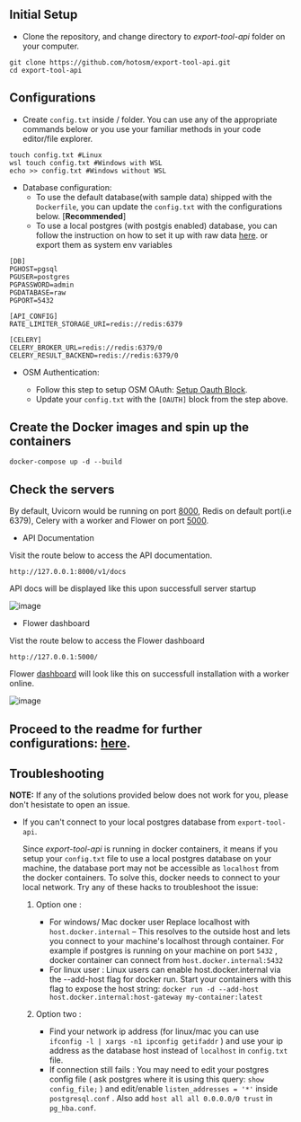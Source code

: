 ## Initial Setup

- Clone the repository, and change directory to _export-tool-api_ folder on your computer.

```
git clone https://github.com/hotosm/export-tool-api.git
cd export-tool-api
```

## Configurations

- Create `config.txt` inside / folder. You can use any of the appropriate commands below or you use your familiar methods in your code editor/file explorer.

```
touch config.txt #Linux
wsl touch config.txt #Windows with WSL
echo >> config.txt #Windows without WSL
```

- Database configuration:
  - To use the default database(with sample data) shipped with the `Dockerfile`, you can update the `config.txt` with the configurations below. [**Recommended**]
  - To use a local postgres (with postgis enabled) database, you can follow the instruction on how to set it up with raw data [here](./configurations.md). or export them as system env variables

```
[DB]
PGHOST=pgsql
PGUSER=postgres
PGPASSWORD=admin
PGDATABASE=raw
PGPORT=5432

[API_CONFIG]
RATE_LIMITER_STORAGE_URI=redis://redis:6379

[CELERY]
CELERY_BROKER_URL=redis://redis:6379/0
CELERY_RESULT_BACKEND=redis://redis:6379/0
```

- OSM Authentication:

  - Follow this step to setup OSM OAuth: [Setup Oauth Block](./configurations.md#Setup-Oauth-for-Authentication).
  - Update your `config.txt` with the `[OAUTH]` block from the step above.

## Create the Docker images and spin up the containers

```
docker-compose up -d --build
```

## Check the servers

By default, Uvicorn would be running on port [8000](http://127.0.0.1:8000/v1/docs), Redis on default port(i.e 6379), Celery with a worker and Flower on port [5000](http://127.0.0.1:5000/).

- API Documentation

Visit the route below to access the API documentation.

```
http://127.0.0.1:8000/v1/docs
```

API docs will be displayed like this upon successfull server startup

![image](https://user-images.githubusercontent.com/13560473/204081940-e680a0d3-dcb4-43ff-ad09-5886671ffaff.png)

- Flower dashboard

Vist the route below to access the Flower dashboard

```
http://127.0.0.1:5000/
```

Flower [dashboard](http://127.0.0.1:5000/) will look like this on successfull installation with a worker online.

![image](https://user-images.githubusercontent.com/36752999/191813613-3859522b-ea68-4370-87b2-ebd1d8880d80.png)

## Proceed to the readme for further configurations: [here](../index.md#Installation).

## **Troubleshooting**

**NOTE:** If any of the solutions provided below does not work for you, please don't hesistate to open an issue.

- If you can't connect to your local postgres database from `export-tool-api`.

  Since _export-tool-api_ is running in docker containers, it means if you setup your `config.txt` file to use a local postgres database on your machine, the database port may not be accessible as `localhost` from the docker containers. To solve this, docker needs to connect to your local network. Try any of these hacks to troubleshoot the issue:

  1. Option one :

     - For windows/ Mac docker user
       Replace localhost with `host.docker.internal` – This resolves to the outside host and lets you connect to your machine's localhost through container. For example if postgres is running on your machine on port `5432` , docker container can connect from `host.docker.internal:5432`
     - For linux user :
       Linux users can enable host.docker.internal via the --add-host flag for docker run. Start your containers with this flag to expose the host string:
       `docker run -d --add-host host.docker.internal:host-gateway my-container:latest`

  2. Option two :

     - Find your network ip address (for linux/mac you can use `ifconfig -l | xargs -n1 ipconfig getifaddr` ) and use your ip address as the database host instead of `localhost` in `config.txt` file.
     - If connection still fails : You may need to edit your postgres config file ( ask postgres where it is using this query: `show config_file;` ) and edit/enable `listen_addresses = '*'` inside `postgresql.conf` . Also add `host all all 0.0.0.0/0 trust` in `pg_hba.conf`.
